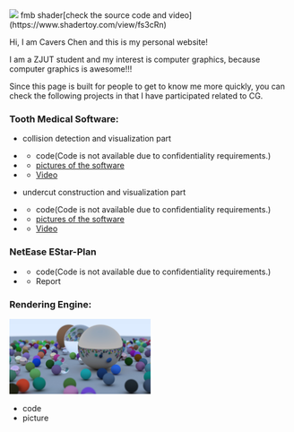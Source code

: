 <!--
**Cavers-Chen/Cavers-Chen** is a ✨ _special_ ✨ repository because its `README.md` (this file) appears on your GitHub profile.

Here are some ideas to get you started:

- 🔭 I’m currently working on ...
- 🌱 I’m currently learning ...
- 👯 I’m looking to collaborate on ...
- 🤔 I’m looking for help with ...
- 💬 Ask me about ...
- 📫 How to reach me: ...
- 😄 Pronouns: ...
- ⚡ Fun fact: ...
-->
<img decoding="async" src="https://github.com/Cavers-Chen/ShaderToy_Shader/blob/main/noise/wave.png" width="50%">
fmb shader[check the source code and video](https://www.shadertoy.com/view/fs3cRn)

Hi, I am Cavers Chen and this is my personal website!

I am a ZJUT student and my interest is computer graphics, because computer graphics is awesome!!!

Since this page is built for people to get to know me more quickly, you can check the following projects in that I have participated related to CG.

### Tooth Medical Software:
- collision detection and visualization part
- - code(Code is not available due to confidentiality requirements.)
- - [pictures of the software](https://github.com/Cavers-Chen/Tooth-Pictures/blob/main/README.md)
- - [Video](https://www.youtube.com/watch?v=SK7BsINxNnI)

- undercut construction and visualization part
- - code(Code is not available due to confidentiality requirements.)
- - [pictures of the software](https://github.com/Cavers-Chen/Tooth-Pictures/blob/main/README.md)
- - [Video](https://www.youtube.com/watch?v=vhRDIrhJ9h4)

### NetEase EStar-Plan
- - code(Code is not available due to confidentiality requirements.)
- - Report

### Rendering Engine:

<img decoding="async" src="https://github.com/Cavers-Chen/RayTracingInOneWeek/blob/main/OneWeekendRayTracingWorks/Part1/picture12.jpg" width="50%">

- code
- picture






